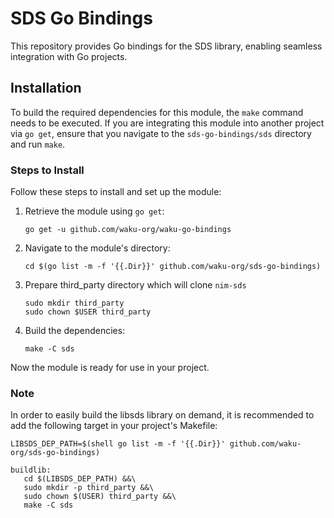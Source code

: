 # SDS Go Bindings

This repository provides Go bindings for the SDS library, enabling seamless integration with Go projects.

## Installation

To build the required dependencies for this module, the `make` command needs to be executed. If you are integrating this module into another project via `go get`, ensure that you navigate to the `sds-go-bindings/sds` directory and run `make`.

### Steps to Install

Follow these steps to install and set up the module:

1. Retrieve the module using `go get`:
   ```
   go get -u github.com/waku-org/waku-go-bindings
   ```
2. Navigate to the module's directory:
   ```
   cd $(go list -m -f '{{.Dir}}' github.com/waku-org/sds-go-bindings)
   ```
3. Prepare third_party directory which will clone `nim-sds`
   ```
   sudo mkdir third_party
   sudo chown $USER third_party
   ```
4. Build the dependencies:
   ```
   make -C sds
   ```

Now the module is ready for use in your project.

### Note

In order to easily build the libsds library on demand, it is recommended to add the following target in your project's Makefile:

```
LIBSDS_DEP_PATH=$(shell go list -m -f '{{.Dir}}' github.com/waku-org/sds-go-bindings)

buildlib:
   cd $(LIBSDS_DEP_PATH) &&\
   sudo mkdir -p third_party &&\
   sudo chown $(USER) third_party &&\
   make -C sds
```
